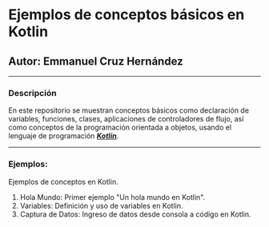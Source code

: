 # Ejemplos de conceptos básicos en Kotlin
## Autor: Emmanuel Cruz Hernández

----

### Descripción
En este repositorio se muestran conceptos básicos como declaración de variables, funciones, clases, aplicaciones de controladores de flujo, así como conceptos de la programación orientada a objetos, usando el lenguaje de programación [***Kotlin***](https://kotlinlang.org/docs/home.html).

----

### Ejemplos:
Ejemplos de conceptos en Kotlin.

1. Hola Mundo: Primer ejemplo "Un hola mundo en Kotlin".
2. Variables: Definición y uso de variables en Kotlin.
3. Captura de Datos: Ingreso de datos desde consola a código en Kotlin.
